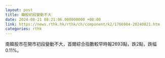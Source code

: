 ```yaml
---
layout: post
title: 韓股初段變動不大
date: 2024-08-21 08:21:06.000000000 +08:00
link: https://news.rthk.hk/rthk/ch/component/k2/1766984-20240821.htm
categories: rthk
---
```


南韓股市在開市初段變動不大，首爾綜合指數較早時報2693點，跌2點，跌幅0.11%。
